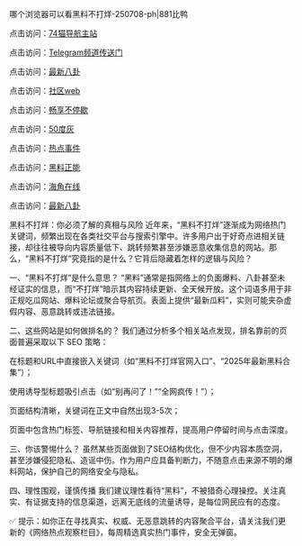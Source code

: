 哪个浏览器可以看黑料不打烊-250708-ph|881比鸭

点击访问：<a href="https://74mao.com/">74猫导航主站</a>

点击访问：<a href="https://74mao.com/">Telegram频道传送门</a>

点击访问：<a href="https://pi30-02.pages.dev/">最新八卦</a>

点击访问：<a href="https://hj-337.pages.dev/">社区web</a>

点击访问：<a href="https://gdas.pages.dev/">畅享不停歇</a>

点击访问：<a href="https://jha.pages.dev/">50度灰</a>

点击访问：<a href="https://sdbsd.pages.dev/">热点事件</a>

点击访问：<a href="https://gbs-3wd.pages.dev/">黑料正能</a>

点击访问：<a href="https://sdfsh.pages.dev/">海角在线</a>

点击访问：<a href="https://ert-6he.pages.dev/">最新八卦</a>

黑料不打烊：你必须了解的真相与风险
近年来，“黑料不打烊”逐渐成为网络热门关键词，频繁出现在各类社交平台与搜索引擎中。许多用户出于好奇点进相关链接，却往往被导向内容质量低下、跳转频繁甚至涉嫌恶意收集信息的网站。那么，“黑料不打烊”究竟指的是什么？它背后隐藏着怎样的逻辑与风险？

一、“黑料不打烊”是什么意思？
“黑料”通常是指网络上的负面爆料、八卦甚至未经证实的信息，而“不打烊”暗示其内容持续更新、全天候开放。这个词语多用于非正规吃瓜网站、爆料论坛或聚合导航页。表面上提供“最新瓜料”，实则可能夹杂虚假内容、恶意跳转或违法链接。

二、这些网站是如何做排名的？
我们通过分析多个相关站点发现，排名靠前的页面普遍采取以下 SEO 策略：

在标题和URL中直接嵌入关键词（如“黑料不打烊官网入口”、“2025年最新黑料合集”）；

使用诱导型标题吸引点击（如“别再问了！”“全网疯传！”）；

页面结构清晰，关键词在正文中自然出现3-5次；

页面中包含热门标签、导航链接和相关内容推荐，提高用户停留时间与点击深度。

三、你该警惕什么？
虽然某些页面做到了SEO结构优化，但不少内容本质空洞，甚至涉嫌侵犯隐私、造谣中伤。作为用户应具备判断力，不随意点击来源不明的爆料网站，保护自己的网络安全与隐私。

四、理性围观，谨慎传播
我们建议理性看待“黑料”，不被猎奇心理操控。关注真实、有证据支持的信息渠道，远离无底线的流量诱导，是每位网民应有的态度。

✅ 提示：如你正在寻找真实、权威、无恶意跳转的内容聚合平台，请关注我们更新的《网络热点观察栏目》，每周精选真实热门事件，安全无弹窗。
